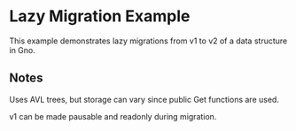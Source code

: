 # Lazy Migration Example

This example demonstrates lazy migrations from v1 to v2 of a data structure in Gno.

## Notes

Uses AVL trees, but storage can vary since public Get functions are used.

v1 can be made pausable and readonly during migration.
